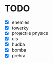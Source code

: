 # TODO
- [x] enemies
- [x] towerky
- [x] projectile physics
- [x] uis
- [x] hudba
- [x] bomba
- [x] prehra
